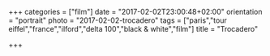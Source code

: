 +++
categories = ["film"]
date = "2017-02-02T23:00:48+02:00"
orientation = "portrait"
photo = "2017-02-02-trocadero"
tags = ["paris","tour eiffel","france","ilford","delta 100","black & white","film"]
title = "Trocadero"

+++
